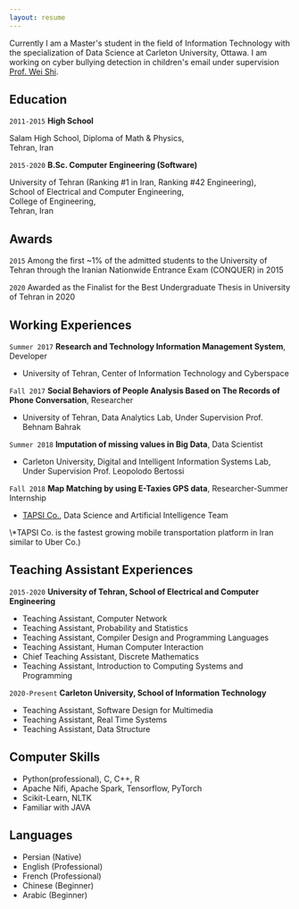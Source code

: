 ```yaml
---
layout: resume
---
```


Currently I am a Master's student in the field of Information Technology with the specialization of Data Science at Carleton University, Ottawa. I am working on cyber bullying detection in children's email under supervision [Prof. Wei Shi](https://www.csit.carleton.ca/wshi/).

## Education

`2011-2015`
__High School__ 

Salam High School, Diploma of Math & Physics,  
Tehran, Iran

`2015-2020`
__B.Sc. Computer Engineering (Software)__ 

University of Tehran (Ranking #1 in Iran, Ranking #42 Engineering),  
School of Electrical and Computer Engineering,  
College of Engineering,  
Tehran, Iran

## Awards

`2015`
Among the first ~1% of the admitted students to the University of Tehran through the
Iranian Nationwide Entrance Exam (CONQUER) in 2015

`2020`
Awarded as the Finalist for the Best Undergraduate Thesis in University of Tehran in 2020


## Working Experiences

`Summer 2017`
__Research and Technology Information Management System__, Developer
- University of Tehran, Center of Information Technology and Cyberspace

`Fall 2017`
__Social Behaviors of People Analysis Based on The Records of Phone Conversation__, Researcher
- University of Tehran, Data Analytics Lab, Under Supervision Prof. Behnam Bahrak

`Summer 2018`
__Imputation of missing values in Big Data__, Data Scientist
- Carleton University, Digital and Intelligent Information Systems Lab, Under Supervision Prof. Leopolodo Bertossi

`Fall 2018`
__Map Matching by using E-Taxies GPS data__, Researcher-Summer Internship
- [TAPSI Co.](https://en.wikipedia.org/wiki/TAPSI), Data Science and Artificial Intelligence Team  

&#92;*TAPSI Co. is the fastest growing mobile transportation platform in Iran similar to Uber Co.)

## Teaching Assistant Experiences

`2015-2020`
__University of Tehran, School of Electrical and Computer Engineering__
- Teaching Assistant, Computer Network
- Teaching Assistant, Probability and Statistics
- Teaching Assistant, Compiler Design and Programming Languages
- Teaching Assistant, Human Computer Interaction
- Chief Teaching Assistant, Discrete Mathematics
- Teaching Assistant, Introduction to Computing Systems and Programming

`2020-Present`
__Carleton University, School of Information Technology__
- Teaching Assistant, Software Design for Multimedia
- Teaching Assistant, Real Time Systems
- Teaching Assistant, Data Structure

## Computer Skills

- Python(professional), C, C++, R
- Apache Nifi, Apache Spark, Tensorflow, PyTorch
- Scikit-Learn, NLTK
- Familiar with JAVA

## Languages

- Persian (Native)
- English (Professional)
- French (Professional)
- Chinese (Beginner)
- Arabic (Beginner)



<!-- ### Footer

Last updated: May 2013 -->


